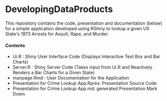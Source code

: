 # DevelopingDataProducts

This repository contains the code, presentation and documentation (below) for a simple application developed using RShiny to lookup a given US State's 1973 Arrests for Assult, Rape, and Murder.

#### Contents
- Ui.R        : Shiny User Interface Code (Displays Interactive Text Box and Bar Charts)
- Server.R    : Shiny Server Code (Takes input from Ui.R and Reactively Renders a Bar Charts for a Given State)
- manpage.Rmd : User Documentation for the Application
- Presentation for Crime Lookup App.Rpres: Presentation Source Code
- Presentation for Crime Lookup App.md: generated Presentation Mark Down


